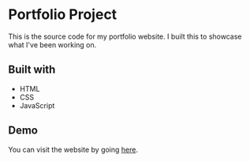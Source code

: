 # Portfolio Project

This is the source code for my portfolio website. I built this to showcase what I've been working on.

## Built with

* HTML
* CSS
* JavaScript

## Demo

You can visit the website by going [here]().
